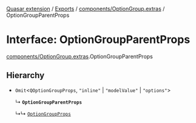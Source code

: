 [Quasar extension](../index.md) / [Exports](../modules.md) / [components/OptionGroup.extras](../modules/components_OptionGroup_extras.md) / OptionGroupParentProps

# Interface: OptionGroupParentProps

[components/OptionGroup.extras](../modules/components_OptionGroup_extras.md).OptionGroupParentProps

## Hierarchy

- `Omit`<`QOptionGroupProps`, ``"inline"`` \| ``"modelValue"`` \| ``"options"``\>

  ↳ **`OptionGroupParentProps`**

  ↳↳ [`OptionGroupProps`](components_OptionGroup_extras.OptionGroupProps.md)
